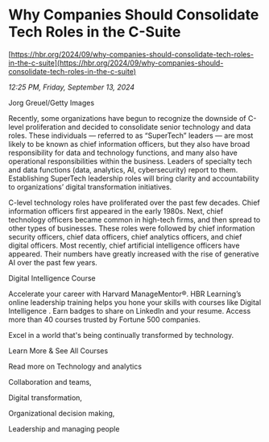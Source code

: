 # Why Companies Should Consolidate Tech Roles in the C-Suite

[https://hbr.org/2024/09/why-companies-should-consolidate-tech-roles-in-the-c-suite](https://hbr.org/2024/09/why-companies-should-consolidate-tech-roles-in-the-c-suite)

*12:25 PM, Friday, September 13, 2024*

Jorg Greuel/Getty Images

Recently, some organizations have begun to recognize the downside of C-level proliferation and decided to consolidate senior technology and data roles. These individuals — referred to as “SuperTech” leaders — are most likely to be known as chief information officers, but they also have broad responsibility for data and technology functions, and many also have operational responsibilities within the business. Leaders of specialty tech and data functions (data, analytics, AI, cybersecurity) report to them. Establishing SuperTech leadership roles will bring clarity and accountability to organizations’ digital transformation initiatives.

C-level technology roles have proliferated over the past few decades. Chief information officers first appeared in the early 1980s. Next, chief technology officers became common in high-tech firms, and then spread to other types of businesses. These roles were followed by chief information security officers, chief data officers, chief analytics officers, and chief digital officers. Most recently, chief artificial intelligence officers have appeared. Their numbers have greatly increased with the rise of generative AI over the past few years.

Digital Intelligence  Course

Accelerate your career with Harvard ManageMentor®. HBR Learning’s online leadership training helps you hone your skills with courses like Digital Intelligence . Earn badges to share on LinkedIn and your resume. Access more than 40 courses trusted by Fortune 500 companies.

Excel in a world that's being continually transformed by technology.

Learn More & See All Courses

Read more on Technology and analytics

Collaboration and teams,

Digital transformation,

Organizational decision making,

Leadership and managing people

